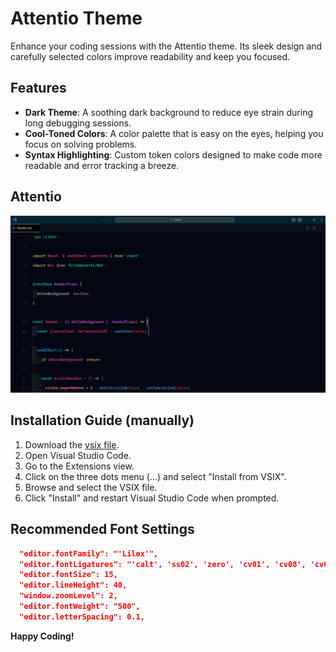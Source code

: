 # Attentio Theme

Enhance your coding sessions with the Attentio theme. Its sleek design and carefully selected colors improve readability and keep you focused.

## Features

- **Dark Theme**: A soothing dark background to reduce eye strain during long debugging sessions.
- **Cool-Toned Colors**: A color palette that is easy on the eyes, helping you focus on solving problems.
- **Syntax Highlighting**: Custom token colors designed to make code more readable and error tracking a breeze.

## Attentio

![Attentio Theme](https://raw.githubusercontent.com/Shaditya-Kinlekar/Attentio-Theme/main/images/image.png)

## Installation Guide (manually)

1. Download the [vsix file](https://github.com/Shaditya-Kinlekar/Attentio-Theme/releases/tag/latest).
2. Open Visual Studio Code.
3. Go to the Extensions view.
4. Click on the three dots menu (...) and select "Install from VSIX".
5. Browse and select the VSIX file.
6. Click "Install" and restart Visual Studio Code when prompted.

## Recommended Font Settings

```json
  "editor.fontFamily": "'Lilex'",
  "editor.fontLigatures": "'calt', 'ss02', 'zero', 'cv01', 'cv08', 'cv09'",
  "editor.fontSize": 15,
  "editor.lineHeight": 40,
  "window.zoomLevel": 2,
  "editor.fontWeight": "500",
  "editor.letterSpacing": 0.1,
```

**Happy Coding!**

